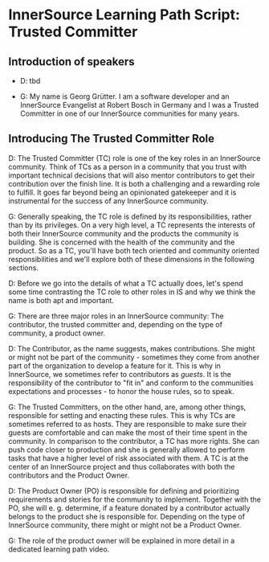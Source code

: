 # InnerSource Learning Path Script: Trusted Committer

## Introduction of speakers

- D: tbd

- G: My name is Georg Grütter. I am a software developer and an InnerSource
  Evangelist at Robert Bosch in Germany and I was a Trusted Committer in one of
  our InnerSource communities for many years.

## Introducing The Trusted Committer Role

D: The Trusted Committer (TC) role is one of the key roles in an InnerSource
community. Think of TCs as a person in a community that you trust with
important technical decisions that will also mentor contributors to get their
contribution over the finish line. It is both a challenging and a rewarding
role to fulfill. It goes far beyond being an opinionated gatekeeper and it is
instrumental for the success of any InnerSource community.  

G: Generally speaking, the TC role is defined by its responsibilities, rather
than by its privileges. On a very high level, a TC represents the interests of
both their InnerSource community and the products the community is building.
She is concerned with the health of the community and the product. So as a TC,
you'll have both tech oriented and community oriented responsibilities and
we'll explore both of these dimensions in the following sections. 

D: Before we go into the details of what a TC actually does, let's spend some
time contrasting the TC role to other roles in IS and why we think the name is
both apt and important.

G: There are three major roles in an InnerSource community: The contributor,
the trusted committer and, depending on the type of community, a product owner.

D: The Contributor, as the name suggests, makes contributions.  She might or
might not be part of the community - sometimes they come from another part of
the organization to develop a feature for it.  This is why in InnerSource, we
sometimes refer to contributors as _guests_. It is the responsibility of the
contributor to "fit in" and conform to the communities expectations and
processes - to honor the house rules, so to speak.

G: The Trusted Committers, on the other hand, are, among other things, 
responsible for setting and enacting these rules. This is why TCs are sometimes
referred to as hosts. They are responsible to make sure their guests are
comfortable and can make the most of their time spent in the community. In
comparison to the contributor, a TC has more rights. She can push code closer
to production and she is generally allowed to perform tasks that have a higher
level of risk associated with them. A TC is at the center of an InnerSource 
project and thus collaborates with both the contributors and the Product Owner.

D: The Product Owner (PO) is responsible for defining and prioritizing
requirements and stories for the community to implement. Together with the PO,
she will e. g. determine, if a feature donated by a contributor actually
belongs to the product she is responsible for. Depending on the type of 
InnerSource community, there might or might not be a Product Owner.

G: The role of the product owner will be explained in more detail in a
dedicated learning path video.
